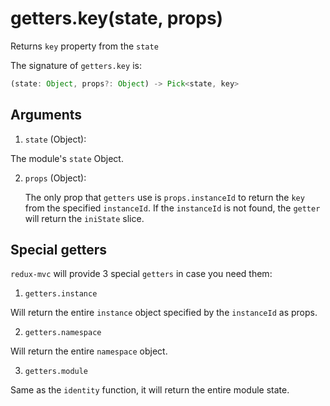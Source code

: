 # getters.key(state, props)

Returns `key` property from the `state`

The signature of `getters.key` is:

```ts
(state: Object, props?: Object) -> Pick<state, key>
```

## Arguments

1. `state` (Object):

  The module's `state` Object.

2. `props` (Object):

   The only prop that `getters` use is `props.instanceId` to return the `key` from the specified `instanceId`. If the `instanceId` is not found, the `getter` will return the `iniState` slice.
   
## Special getters

`redux-mvc` will provide 3 special `getters` in case you need them:

1. `getters.instance`

  Will return the entire `instance` object specified by the `instanceId` as props.

2. `getters.namespace`

  Will return the entire `namespace` object.
   
3. `getters.module`

  Same as the `identity` function, it will return the entire module state.
